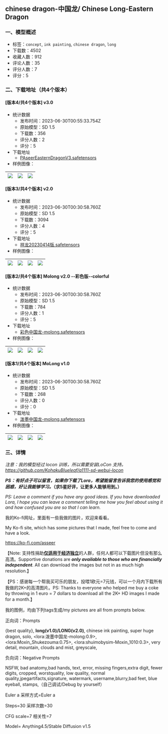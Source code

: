 ## chinese dragon-中国龙/ Chinese Long-Eastern Dragon 
### 一、模型概述

- 标签：`concept`, `ink painting`, `chinese dragon`, `long`
- 下载数：4502
- 收藏人数：912
- 评论人数：35
- 评分人数：7
- 评分：5

### 二、下载地址（共4个版本）

#### [版本4/共4个版本] v3.0

- 统计数据
  - 发布时间：2023-06-30T00:55:33.754Z
  - 原始模型：SD 1.5
  - 下载数：356
  - 评分人数：2
  - 评分：5
- 下载地址
  - [PAseerEasternDragonV3.safetensors](https://civitai.com/api/download/models/106961)
- 样例图像：

| <img src="https://image.civitai.com/xG1nkqKTMzGDvpLrqFT7WA/9f20c07a-2b0e-4588-ae4e-9112cca64dc7/width=450/1340777.jpeg" /> | <img src="https://image.civitai.com/xG1nkqKTMzGDvpLrqFT7WA/e5d47a5a-855a-49fb-b471-d148e354d7b8/width=450/1340776.jpeg" /> | <img src="https://image.civitai.com/xG1nkqKTMzGDvpLrqFT7WA/b84c2239-d331-4c8a-bb6f-fd7d27ede7b6/width=450/1340778.jpeg" /> |
| ---- | ---- | ---- |

#### [版本3/共4个版本] v2.0

- 统计数据
  - 发布时间：2023-06-30T00:30:58.760Z
  - 原始模型：SD 1.5
  - 下载数：3094
  - 评分人数：4
  - 评分：5
- 下载地址
  - [祥龙20230414版.safetensors](https://civitai.com/api/download/models/45226)
- 样例图像：

| <img src="https://image.civitai.com/xG1nkqKTMzGDvpLrqFT7WA/07d73731-499d-4c9a-b32f-14c04a5372b9/width=450/1125461.jpeg" /> | <img src="https://image.civitai.com/xG1nkqKTMzGDvpLrqFT7WA/5825a96c-79ce-4c21-ab9f-4f1c94519400/width=450/490791.jpeg" /> | <img src="https://image.civitai.com/xG1nkqKTMzGDvpLrqFT7WA/2984f1a5-cdc4-4034-9d1d-e370a91d9d00/width=450/490789.jpeg" /> | <img src="https://image.civitai.com/xG1nkqKTMzGDvpLrqFT7WA/2d804bd9-99d1-4dfb-efc1-622bd2ec7d00/width=450/490777.jpeg" /> |
| ---- | ---- | ---- | ---- |

#### [版本2/共4个版本] Molong v2.0 --彩色版--colorful

- 统计数据
  - 发布时间：2023-06-30T00:30:58.760Z
  - 原始模型：SD 1.5
  - 下载数：784
  - 评分人数：1
  - 评分：5
- 下载地址
  - [彩色中国龙-molong.safetensors](https://civitai.com/api/download/models/25766)
- 样例图像：

| <img src="https://image.civitai.com/xG1nkqKTMzGDvpLrqFT7WA/84bb5d52-6682-4157-5cc1-e7a1c94e4b00/width=450/295046.jpeg" /> | <img src="https://image.civitai.com/xG1nkqKTMzGDvpLrqFT7WA/ffa9a10c-9b09-43ee-9740-7ea7d1f32400/width=450/295045.jpeg" /> | <img src="https://image.civitai.com/xG1nkqKTMzGDvpLrqFT7WA/13ad3913-fe44-4a8c-e23b-5f1f8ee1b300/width=450/283251.jpeg" /> | <img src="https://image.civitai.com/xG1nkqKTMzGDvpLrqFT7WA/b2dfd0cf-d554-4d31-2afa-459b8cb9be00/width=450/283289.jpeg" /> |
| ---- | ---- | ---- | ---- |

#### [版本1/共4个版本] MoLong v1.0

- 统计数据
  - 发布时间：2023-06-30T00:30:58.760Z
  - 原始模型：SD 1.5
  - 下载数：268
  - 评分人数：0
  - 评分：0
- 下载地址
  - [泼墨中国龙-molong.safetensors](https://civitai.com/api/download/models/25681)
- 样例图像：

| <img src="https://image.civitai.com/xG1nkqKTMzGDvpLrqFT7WA/d728a3f3-8810-47c1-74c9-105aaaab7800/width=450/282289.jpeg" /> | <img src="https://image.civitai.com/xG1nkqKTMzGDvpLrqFT7WA/4de96e39-cfb5-41c1-dd36-8da13af6d200/width=450/282293.jpeg" /> | <img src="https://image.civitai.com/xG1nkqKTMzGDvpLrqFT7WA/ad64431f-c44b-4d8f-fd9c-fcb7251ffa00/width=450/282292.jpeg" /> | <img src="https://image.civitai.com/xG1nkqKTMzGDvpLrqFT7WA/045bac61-fa52-4197-cd53-574542a83d00/width=450/282291.jpeg" /> |
| ---- | ---- | ---- | ---- |


### 三、详情
<p><em>注意：我的模型经过 locon 训练，所以需要安装LoCon 支持。</em><a target="_blank" rel="ugc" href="https://github.com/KohakuBlueleaf/a1111-sd-webui-locon"><em>https://github.com/KohakuBlueleaf/a1111-sd-webui-locon</em></a></p><p><strong><em>PS：有好点子可以留言，如果你下载了Lora，希望能留言告诉我您的使用感觉和困惑，好让我能够学习。</em>（求5星好评，让更多人能够用到。）</strong></p><p><em>PS: Leave a comment if you have any good ideas. If you have downloaded Lora, I hope you can leave a comment telling me how you feel about using it and how confused you are so that I can learn.</em></p><p></p><p>我的Ko-fi网址，里面有一些我做的图片，欢迎来看看。</p><p>My Ko-fi site, which has some pictures that I made, feel free to come and have a look.</p><p><a target="_blank" rel="ugc" href="https://ko-fi.com/asseer">https://ko-fi.com/asseer</a></p><p>【Note: 支持性捐助<strong><u>仅适用于经济独立</u></strong>的人群，任何人都可以下载图片但没有那么高清。Supportive donations are <strong><em>only available to those who are financially independent</em></strong>. All can download the images but not in as much high resolution.】</p><p>【PS：感谢每一个帮我买可乐的朋友，投喂1欧元=7元钱，可以一个月内下载所有我做的2K+的高清图片。PS: Thanks to everyone who helped me buy a coke by throwing in 1 euro = 7 dollars to download all the 2K+ HD images I made for a month.】</p><p></p><p></p><p>我的图例，均由下列tags生成/my pictures are all from prompts below.</p><p></p><p>正向词：Prompts</p><p>{best quality}, <strong>long(v1.0)/LONG(v2.0)</strong>, chinese ink painting, super huge dragon, solo, &lt;lora:泼墨中国龙-molong:0.9&gt;, &lt;lora:Moxin_Shukezouma:0.75&gt;, &lt;lora:shuimobysim-Moxin_1010:0.3&gt;, very detail, mountain, clouds and mist, greyscale,</p><p></p><p>负向词：Negative Prompts</p><p>NSFW, bad anatomy,bad hands, text, error, missing fingers,extra digit, fewer digits, cropped, worstquality, low quality, normal quality,jpegartifacts,signature, watermark, username,blurry,bad feet, blue eyeball, stamps,（自己调试/Debug by yourself）</p><p></p><p>Euler a 采样方式=Euler a</p><p>Steps=30 采样次数=30</p><p>CFG scale=7 相关性=7</p><p>Model= Anything4.5/Stable Diffusion v1.5</p>